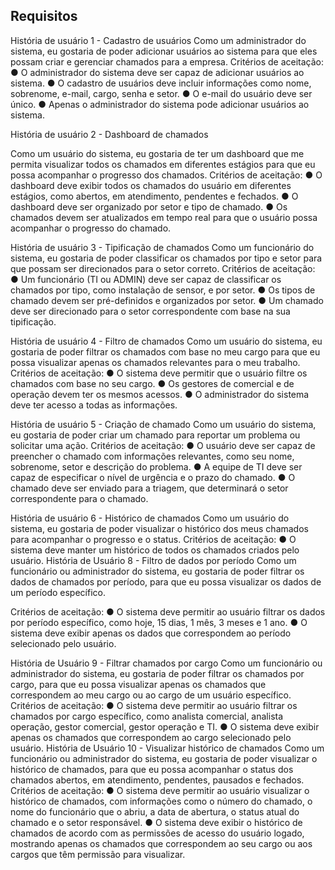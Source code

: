 ## Requisitos

História de usuário 
1 - Cadastro de usuários
Como um administrador do sistema, eu gostaria de poder adicionar usuários ao sistema para que eles possam criar e gerenciar chamados para a empresa.
Critérios de aceitação:
   ● O administrador do sistema deve ser capaz de adicionar usuários ao sistema.
   ● O cadastro de usuários deve incluir informações como nome, sobrenome, e-mail, cargo,
senha e setor.
   ● O e-mail do usuário deve ser único.
   ● Apenas o administrador do sistema pode adicionar usuários ao sistema.
   
História de usuário 2 - Dashboard de chamados

Como um usuário do sistema, eu gostaria de ter um dashboard que me permita visualizar todos os chamados em diferentes estágios para que eu possa acompanhar o progresso dos chamados. Critérios de aceitação:
  ● O dashboard deve exibir todos os chamados do usuário em diferentes estágios, como abertos, em atendimento, pendentes e fechados.
  ● O dashboard deve ser organizado por setor e tipo de chamado.
  ● Os chamados devem ser atualizados em tempo real para que o usuário possa acompanhar o
progresso do chamado.

História de usuário 3 - Tipificação de chamados
Como um funcionário do sistema, eu gostaria de poder classificar os chamados por tipo e setor para que possam ser direcionados para o setor correto.
Critérios de aceitação:
  ● Um funcionário (TI ou ADMIN) deve ser capaz de classificar os chamados por tipo, como instalação de sensor, e por setor.
  ● Os tipos de chamado devem ser pré-definidos e organizados por setor.
  ● Um chamado deve ser direcionado para o setor correspondente com base na sua tipificação.
  
História de usuário 4 - Filtro de chamados
Como um usuário do sistema, eu gostaria de poder filtrar os chamados com base no meu cargo para que eu possa visualizar apenas os chamados relevantes para o meu trabalho.
Critérios de aceitação:
  ● O sistema deve permitir que o usuário filtre os chamados com base no seu cargo.
  ● Os gestores de comercial e de operação devem ter os mesmos acessos.
  ● O administrador do sistema deve ter acesso a todas as informações.
  
História de usuário 5 - Criação de chamado
Como um usuário do sistema, eu gostaria de poder criar um chamado para reportar um problema ou solicitar uma ação.
Critérios de aceitação:
  ● O usuário deve ser capaz de preencher o chamado com informações relevantes, como seu nome, sobrenome, setor e descrição do problema.
  ● A equipe de TI deve ser capaz de especificar o nível de urgência e o prazo do chamado.
  ● O chamado deve ser enviado para a triagem, que determinará o setor correspondente para o
chamado.

História de usuário 6 - Histórico de chamados
Como um usuário do sistema, eu gostaria de poder visualizar o histórico dos meus chamados para acompanhar o progresso e o status.
Critérios de aceitação:
  ● O sistema deve manter um histórico de todos os chamados criados pelo usuário.
  História de Usuário 8 - Filtro de dados por período
  Como um funcionário ou administrador do sistema, eu gostaria de poder filtrar os dados de chamados por período, para que eu possa visualizar os dados de um período específico.
  
  Critérios de aceitação:
  ● O sistema deve permitir ao usuário filtrar os dados por período específico, como hoje, 15 dias, 1 mês, 3 meses e 1 ano.
  ● O sistema deve exibir apenas os dados que correspondem ao período selecionado pelo usuário.
  
História de Usuário 9 - Filtrar chamados por cargo
Como um funcionário ou administrador do sistema, eu gostaria de poder filtrar os chamados por cargo, para que eu possa visualizar apenas os chamados que correspondem ao meu cargo ou ao cargo de um usuário específico.
Critérios de aceitação:
  ● O sistema deve permitir ao usuário filtrar os chamados por cargo específico, como analista comercial, analista operação, gestor comercial, gestor operação e TI.
  ● O sistema deve exibir apenas os chamados que correspondem ao cargo selecionado pelo usuário.
  História de Usuário 10 - Visualizar histórico de chamados
  Como um funcionário ou administrador do sistema, eu gostaria de poder visualizar o histórico de chamados, para que eu possa acompanhar o status dos chamados abertos, em atendimento, pendentes, pausados e fechados.
  Critérios de aceitação:
  ● O sistema deve permitir ao usuário visualizar o histórico de chamados, com informações como o número do chamado, o nome do funcionário que o abriu, a data de abertura, o status atual do chamado e o setor responsável.
  ● O sistema deve exibir o histórico de chamados de acordo com as permissões de acesso do usuário logado, mostrando apenas os chamados que correspondem ao seu cargo ou aos cargos que têm permissão para visualizar.
